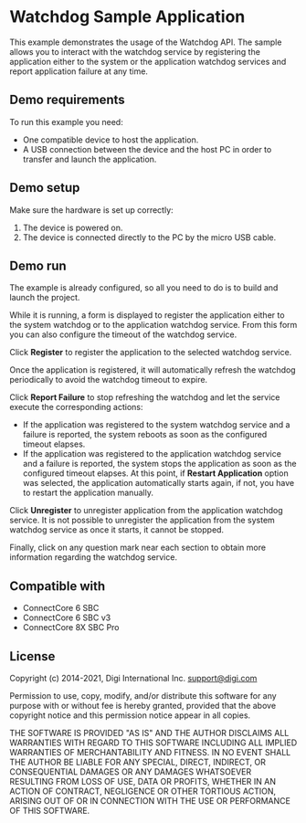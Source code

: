 Watchdog Sample Application
===========================

This example demonstrates the usage of the Watchdog API. The sample allows
you to interact with the watchdog service by registering the application either 
to the system or the application watchdog services and report application failure
at any time.

Demo requirements
-----------------

To run this example you need:

* One compatible device to host the application.
* A USB connection between the device and the host PC in order to transfer and
  launch the application.

Demo setup
----------

Make sure the hardware is set up correctly:

1. The device is powered on.
2. The device is connected directly to the PC by the micro USB cable.

Demo run
--------

The example is already configured, so all you need to do is to build and launch 
the project.

While it is running, a form is displayed to register the application
either to the system watchdog or to the application watchdog service.
From this form you can also configure the timeout of the watchdog service.

Click **Register** to register the application to the selected watchdog service.

Once the application is registered, it will automatically refresh the watchdog 
periodically to avoid the watchdog timeout to expire.

Click **Report Failure** to stop refreshing the watchdog and let the service 
execute the corresponding actions:

* If the application was registered to the system watchdog service and a failure 
  is reported, the system reboots as soon as the configured timeout elapses.
* If the application was registered to the application watchdog service and a 
  failure is reported, the system stops the application as soon as the configured
  timeout elapses. At this point, if **Restart Application** option was selected,
  the application automatically starts again, if not, you have to restart the 
  application manually.

Click **Unregister** to unregister application from the application watchdog service.
It is not possible to unregister the application from the system watchdog service 
as once it starts, it cannot be stopped.

Finally, click on any question mark near each section to obtain more information
regarding the watchdog service.

Compatible with
---------------

* ConnectCore 6 SBC
* ConnectCore 6 SBC v3
* ConnectCore 8X SBC Pro

License
-------

Copyright (c) 2014-2021, Digi International Inc. <support@digi.com>

Permission to use, copy, modify, and/or distribute this software for any
purpose with or without fee is hereby granted, provided that the above
copyright notice and this permission notice appear in all copies.

THE SOFTWARE IS PROVIDED "AS IS" AND THE AUTHOR DISCLAIMS ALL WARRANTIES
WITH REGARD TO THIS SOFTWARE INCLUDING ALL IMPLIED WARRANTIES OF
MERCHANTABILITY AND FITNESS. IN NO EVENT SHALL THE AUTHOR BE LIABLE FOR
ANY SPECIAL, DIRECT, INDIRECT, OR CONSEQUENTIAL DAMAGES OR ANY DAMAGES
WHATSOEVER RESULTING FROM LOSS OF USE, DATA OR PROFITS, WHETHER IN AN
ACTION OF CONTRACT, NEGLIGENCE OR OTHER TORTIOUS ACTION, ARISING OUT OF
OR IN CONNECTION WITH THE USE OR PERFORMANCE OF THIS SOFTWARE.
